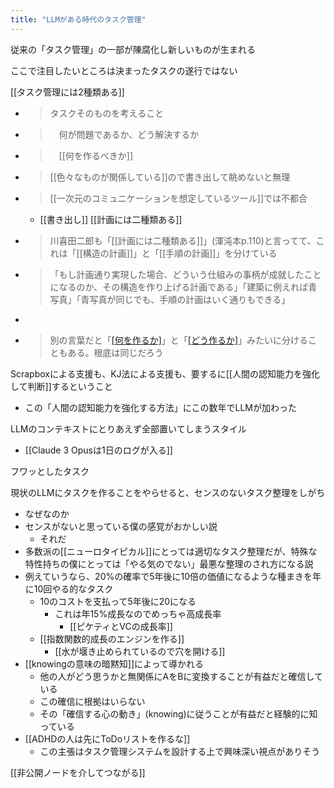 ```yaml
---
title: "LLMがある時代のタスク管理"
---
```


従来の「タスク管理」の一部が陳腐化し新しいものが生まれる

ここで注目したいところは決まったタスクの遂行ではない

[[タスク管理には2種類ある]]
- > タスクそのものを考えること
- >  　何が問題であるか、どう解決するか
- >  　[[何を作るべきか]]
- >  [[色々なものが関係している]]ので書き出して眺めないと無理
- >  [[一次元のコミュニケーションを想定しているツール]]では不都合
    - [[書き出し]]
[[計画には二種類ある]]
- > 川喜田二郎も「[[計画には二種類ある]]」(渾沌本p.110)と言ってて、これは「[[構造の計画]]」と「[[手順の計画]]」を分けている
- > 「もし計画通り実現した場合、どういう仕組みの事柄が成就したことになるのか、その構造を作り上げる計画である」「建築に例えれば青写真」「青写真が同じでも、手順の計画はいく通りもできる」
- >
- >  別の言葉だと「[[何を作るか]](what)」と「[[どう作るか]](how)」みたいに分けることもある。根底は同じだろう

Scrapboxによる支援も、KJ法による支援も、要するに[[人間の認知能力を強化して判断]]するということ
- この「人間の認知能力を強化する方法」にこの数年でLLMが加わった

LLMのコンテキストにとりあえず全部置いてしまうスタイル
- [[Claude 3 Opusは1日のログが入る]]

フワッとしたタスク

現状のLLMにタスクを作ることをやらせると、センスのないタスク整理をしがち
- なぜなのか
- センスがないと思っている僕の感覚がおかしい説
    - それだ
- 多数派の[[ニューロタイピカル]]にとっては適切なタスク整理だが、特殊な特性持ちの僕にとっては「やる気のでない」最悪な整理のされ方になる説
- 例えていうなら、20%の確率で5年後に10倍の価値になるような種まきを年に10回やる的なタスク
    - 10のコストを支払って5年後に20になる
        - これは年15%成長なのでめっちゃ高成長率
            - [[ピケティとVCの成長率]]
    - [[指数関数的成長のエンジンを作る]]
        - [[水が堰き止められているので穴を開ける]]
- [[knowingの意味の暗黙知]]によって導かれる
    - 他の人がどう思うかと無関係にAをBに変換することが有益だと確信している
    - この確信に根拠はいらない
    - その「確信する心の動き」(knowing)に従うことが有益だと経験的に知っている
- [[ADHDの人は先にToDoリストを作るな]]
    - この主張はタスク管理システムを設計する上で興味深い視点がありそう

[[非公開ノードを介してつながる]]
